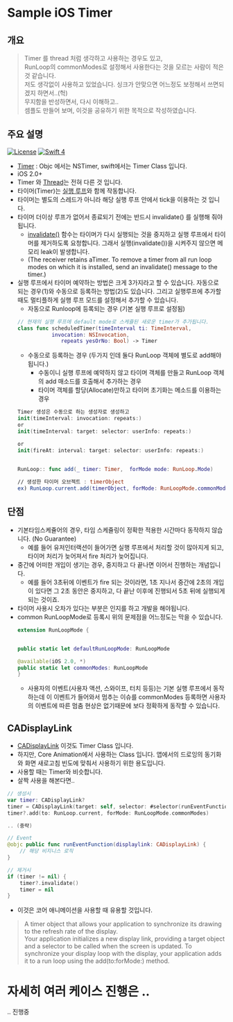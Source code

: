 # Sample iOS Timer
## 개요
> Timer 를 thread 처럼 생각하고 사용하는 경우도 있고, <br />
RunLoop의 commonModes로 설정해서 사용한다는 것을 모르는 사람이 적은 것 같습니다. <br />
저도 생각없이 사용하고 있었습니다. 싱크가 안맞으면 어느정도 보정해서 쓰면되겠지 하면서..(헉) <br />
무지함을 반성하면서, 다시 이해하고.. <br />
셈플도 만들어 보며, 이것을 공유하기 위한 목적으로 작성하였습니다.

## 주요 설명
[![License](http://img.shields.io/badge/License-MIT-green.svg?style=flat)](https://github.com/clintjang/sample-ios-timer/blob/master/LICENSE) [![Swift 4](https://img.shields.io/badge/swift-4.0-orange.svg?style=flat)](https://swift.org) 
- [Timer](https://developer.apple.com/documentation/foundation/timer?changes=_3) : Objc 에서는 NSTimer, swift에서는 Timer Class 입니다.
- iOS 2.0+
- Timer 와 [Thread](https://developer.apple.com/library/archive/documentation/Cocoa/Conceptual/Multithreading/AboutThreads/AboutThreads.html)는 전혀 다른 것 입니다.
- 타이머(Timer)는 [실행 루프](https://developer.apple.com/documentation/foundation/runloop)와 함께 작동합니다.
- 타이머는 별도의 스레드가 아니라 해당 실행 루프 안에서 tick을 이용하는 것 입니다.
- 타이머 더이상 루프가 없어서 종료되기 전에는 반드시 invalidate() 를 실행해 줘야됩니다.
	- [invalidate()](https://developer.apple.com/documentation/foundation/runloop/1418468-add) 함수는 타이머가 다시 실행되는 것을 중지하고 실행 루프에서 타이머를 제거하도록 요청합니다. 그래서 실행(invalidate())을 시켜주지 않으면 메모리 leak이 발생합니다.
	- (The receiver retains aTimer. To remove a timer from all run loop modes on which it is installed, send an invalidate() message to the timer.)
- 실행 루프에서 타이머 예약하는 방법은 크게 3가지라고 할 수 있습니다. 자동으로 되는 경우(1)와 수동으로 등록하는 방법(2)도 있습니다. 그리고 실행루프에 추가할때도 멀티플하게 실행 루프 모드를 설정해서 추가할 수 있습니다.
	- 자동으로 Runloop에 등록되는 경우 (기본 실행 루프로 설정됨)
	```swift
    // 현재의 실행 루프에 default mode로 스케쥴된 새로운 timer가 추가됩니다.
    class func scheduledTimer(timeInterval ti: TimeInterval, 
               invocation: NSInvocation, 
                  repeats yesOrNo: Bool) -> Timer
    ```
	- 수동으로 등록하는 경우 (두가지 인데 둘다 RunLoop 객체에 별도로 add해야됩니다.)
		- 수동이니 실행 루프에 예약하지 않고 타이머 객체를 만들고  RunLoop 객체의 add 매소드를 호출해서 추가하는 경우
		- 타이머 객체를 할당(Allocate)만하고 타이머 초기화는 메소드를 이용하는 경우
	```swift
    Timer 생성은 수동으로 하는 생성자로 생성하고 
    init(timeInterval: invocation: repeats:) 
    or 	
    init(timeInterval: target: selector: userInfo: repeats:)
    
    or
    init(fireAt: interval: target: selector: userInfo: repeats:)
     
   
    RunLoop:: func add(_ timer: Timer,  forMode mode: RunLoop.Mode)
    
    // 생성한 타이머 오브젝트 : timerObject
    ex) RunLoop.current.add(timerObject, forMode: RunLoopMode.commonModes)
    ```
    
## 단점

- 기본타임스케쥴어의 경우, 타임 스케쥴링이 정확한 적용한 시간마다 동작하지 않습니다. (No Guarantee)
	- 예를 들어 유저인터랙션이 들어가면 실행 루프에서 처리할 것이 많아지게 되고, 타이머 처리가 늦어져서 fire 처리가 늦어집니다.
- 중간에 어떠한 개입이 생기는 경우, 중지하고 다 끝나면 이어서 진행하는 개념입니다.
	- 예를 들어 3초뒤에 이벤트가 fire 되는 것이라면, 1초 지나서 중간에 2초의 개입이 있다면 그 2초 동안은 중지하고, 다 끝난 이후에 진행되서 5초 뒤에 실행되게 되는 것이죠.
- 타이머 사용시 오차가 있다는 부분은 인지를 하고 개발을 해야됩니다.
- common RunLoopMode로 등록시 위의 문제점을 어느정도는 막을 수 있습니다. 
  ```swift
  extension RunLoopMode {


  public static let defaultRunLoopMode: RunLoopMode

  @available(iOS 2.0, *)
  public static let commonModes: RunLoopMode
  }
  ```
  - 사용자의 이벤트(사용자 액션, 스와이프, 터치 등등)는 기본 실행 루프에서 동작하는데 이 이벤트가 들어와서 멈추는 이슈를 commonModes 등록하면 사용자의 이벤트에 따른 멈춤 현상은 없기때문에 보다 정확하게 동작할 수 있습니다.

## CADisplayLink
- [CADisplayLink](https://developer.apple.com/documentation/quartzcore/cadisplaylink?changes=_8) 이것도 Timer Class 입니다. 
- 하지만, Core Animation에서 사용하는 Class 입니다. 앱에서의 드로잉의 동기화와 화면 새로고침 빈도에 맞춰서 사용하기 위한 용도입니다. 
- 사용할 때는 Timer와 비슷합니다.
- 살짝 사용을 해본다면..
```swift
// 생성시
var timer: CADisplayLink?
timer = CADisplayLink(target: self, selector: #selector(runEventFunction))
timer?.add(to: RunLoop.current, forMode: RunLoopMode.commonModes)

.. (중략)

// Event
@objc public func runEventFunction(displaylink: CADisplayLink) {
	// 해당 비지니스 로직
}

// 제거시
if (timer != nil) {
    timer?.invalidate()
    timer = nil
}
```

- 이것은 코어 애니메이션을 사용할 때 유용할 것입니다.
> A timer object that allows your application to synchronize its drawing to the refresh rate of the display. <br />
Your application initializes a new display link, providing a target object and a selector to be called when the screen is updated. To synchronize your display loop with the display, your application adds it to a run loop using the add(to:forMode:) method.

# 자세히 여러 케이스 진행은 ..
.. 진행중
